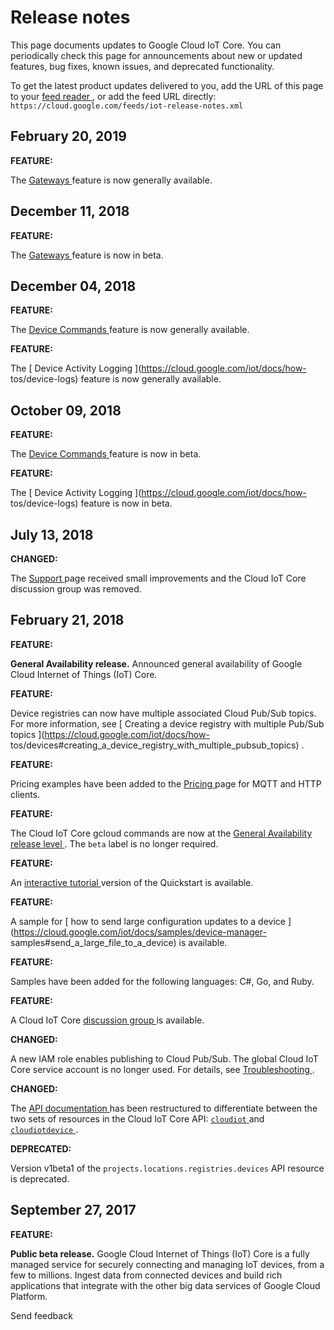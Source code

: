 #  Release notes

This page documents updates to Google Cloud IoT Core. You can periodically
check this page for announcements about new or updated features, bug fixes,
known issues, and deprecated functionality.

To get the latest product updates delivered to you, add the URL of this page
to your [ feed reader
](https://wikipedia.org/wiki/Comparison_of_feed_aggregators) , or add the feed
URL directly: ` https://cloud.google.com/feeds/iot-release-notes.xml `

##  February 20, 2019

**FEATURE:**

The [ Gateways ](https://cloud.google.com/iot/docs/how-tos/gateways) feature
is now generally available.

##  December 11, 2018

**FEATURE:**

The [ Gateways ](https://cloud.google.com/iot/docs/how-tos/gateways) feature
is now in beta.

##  December 04, 2018

**FEATURE:**

The [ Device Commands ](https://cloud.google.com/iot/docs/how-tos/commands)
feature is now generally available.

**FEATURE:**

The [ Device Activity Logging ](https://cloud.google.com/iot/docs/how-
tos/device-logs) feature is now generally available.

##  October 09, 2018

**FEATURE:**

The [ Device Commands ](https://cloud.google.com/iot/docs/how-tos/commands)
feature is now in beta.

**FEATURE:**

The [ Device Activity Logging ](https://cloud.google.com/iot/docs/how-
tos/device-logs) feature is now in beta.

##  July 13, 2018

**CHANGED:**

The [ Support ](https://cloud.google.com/iot/docs/getting-support) page
received small improvements and the Cloud IoT Core discussion group was
removed.

##  February 21, 2018

**FEATURE:**

**General Availability release.** Announced general availability of Google
Cloud Internet of Things (IoT) Core.

**FEATURE:**

Device registries can now have multiple associated Cloud Pub/Sub topics. For
more information, see [ Creating a device registry with multiple Pub/Sub
topics ](https://cloud.google.com/iot/docs/how-
tos/devices#creating_a_device_registry_with_multiple_pubsub_topics) .

**FEATURE:**

Pricing examples have been added to the [ Pricing
](https://cloud.google.com/iot/pricing) page for MQTT and HTTP clients.

**FEATURE:**

The Cloud IoT Core gcloud commands are now at the [ General Availability
release level ](https://cloud.google.com/sdk/gcloud/#release_levels) . The `
beta ` label is no longer required.

**FEATURE:**

An [ interactive tutorial
](https://console.cloud.google.com/start?tutorial=iot_core_quickstart) version
of the Quickstart is available.

**FEATURE:**

A sample for [ how to send large configuration updates to a device
](https://cloud.google.com/iot/docs/samples/device-manager-
samples#send_a_large_file_to_a_device) is available.

**FEATURE:**

Samples have been added for the following languages: C#, Go, and Ruby.

**FEATURE:**

A Cloud IoT Core [ discussion group
](https://cloud.google.com/iot/docs/getting-support) is available.

**CHANGED:**

A new IAM role enables publishing to Cloud Pub/Sub. The global Cloud IoT Core
service account is no longer used. For details, see [ Troubleshooting
](https://cloud.google.com/iot/docs/troubleshooting#im_not_receiving_telemetry_data_on_cloud_pubsub)
.

**CHANGED:**

The [ API documentation ](https://cloud.google.com/iot/docs/reference/rest/)
has been restructured to differentiate between the two sets of resources in
the Cloud IoT Core API: [ ` cloudiot `
](https://cloud.google.com/iot/docs/reference/cloudiot/rest/) and [ `
cloudiotdevice `
](https://cloud.google.com/iot/docs/reference/cloudiotdevice/rest/) .

**DEPRECATED:**

Version v1beta1 of the ` projects.locations.registries.devices ` API resource
is deprecated.

##  September 27, 2017

**FEATURE:**

**Public beta release.** Google Cloud Internet of Things (IoT) Core is a fully
managed service for securely connecting and managing IoT devices, from a few
to millions. Ingest data from connected devices and build rich applications
that integrate with the other big data services of Google Cloud Platform.

Send feedback

